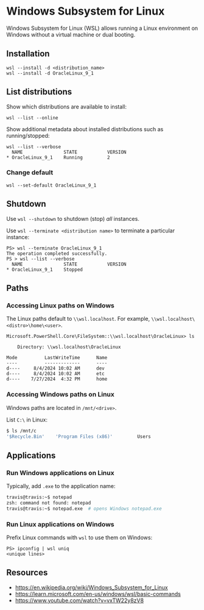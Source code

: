 # Windows Subsystem for Linux

Windows Subsystem for Linux (WSL) allows running a Linux environment on Windows without a virtual machine or dual booting.

## Installation
```
wsl --install -d <distribution_name>
wsl --install -d OracleLinux_9_1
```

## List distributions
Show which distributions are available to install:
```
wsl --list --online
```

Show additional metadata about installed distributions such as running/stopped:
```
wsl --list --verbose
  NAME               STATE           VERSION
* OracleLinux_9_1    Running         2
```

### Change default
```
wsl --set-default OracleLinux_9_1
```

## Shutdown
Use `wsl --shutdown` to shutdown (stop) *all* instances.

Use `wsl --terminate <distribution name>` to terminate a particular instance:
```
PS> wsl --terminate OracleLinux_9_1
The operation completed successfully.
PS > wsl --list --verbose
  NAME               STATE           VERSION
* OracleLinux_9_1    Stopped
```

## Paths

### Accessing Linux paths on Windows
The Linux paths default to `\\wsl.localhost`. For example, `\\wsl.localhost\<distro>\home\<user>`.

```
Microsoft.PowerShell.Core\FileSystem::\\wsl.localhost\OracleLinux> ls

    Directory: \\wsl.localhost\OracleLinux

Mode          LastWriteTime      Name
----          -------------      ----
d----     8/4/2024 10:02 AM      dev
d----     8/4/2024 10:02 AM      etc
d----    7/27/2024  4:32 PM      home
```

### Accessing Windows paths on Linux
Windows paths are located in `/mnt/<drive>`.

List `C:\` in Linux:
```bash
$ ls /mnt/c
'$Recycle.Bin'    'Program Files (x86)'         Users
```

## Applications

### Run Windows applications on Linux
Typically, add `.exe` to the application name:

```bash
travis@travis:~$ notepad
zsh: command not found: notepad
travis@travis:~$ notepad.exe  # opens Windows notepad.exe
```

### Run Linux applications on Windows
Prefix Linux commands with `wsl` to use them on Windows:
```
PS> ipconfig | wsl uniq
<unique lines>
```

## Resources
- https://en.wikipedia.org/wiki/Windows_Subsystem_for_Linux
- https://learn.microsoft.com/en-us/windows/wsl/basic-commands
- https://www.youtube.com/watch?v=vxTW22y8zV8
